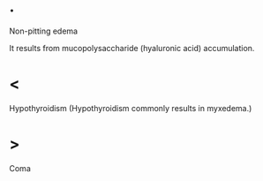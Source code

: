 # .

Non-pitting edema

It results from mucopolysaccharide (hyaluronic acid) accumulation.

# <

Hypothyroidism (Hypothyroidism commonly results in myxedema.)

# >

Coma
